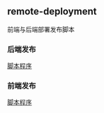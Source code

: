 ## remote-deployment
前端与后端部署发布脚本

### 后端发布
[脚本程序](deploy-server.sh)

### 前端发布
[脚本程序](deploy-web.sh)
